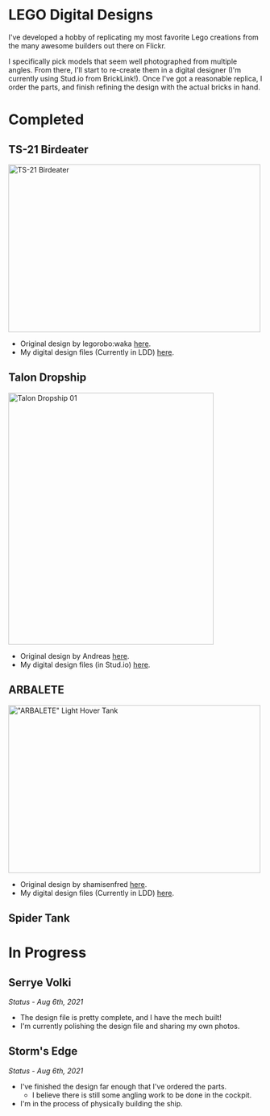 # LEGO Digital Designs

I've developed a hobby of replicating my most favorite Lego creations from the many awesome builders out there on Flickr. 

I specifically pick models that seem well photographed from multiple angles. From there, I'll start to re-create them in a digital designer (I'm currently using Stud.io from BrickLink!). Once I've got a reasonable replica, I order the parts, and finish refining the design with the actual bricks in hand.

# Completed

## TS-21 Birdeater

<a data-flickr-embed="true"  href="https://www.flickr.com/photos/129594216@N04/22690045219/in/album-72157660533913168/" title="TS-21 Birdeater"><img src="https://c1.staticflickr.com/1/717/22690045219_3f613c5cdc.jpg" width="500" height="333" alt="TS-21 Birdeater"></a>

* Original design by legorobo:waka [here](https://www.flickr.com/photos/legorobo/sets/72157631588776450/).
* My digital design files (Currently in LDD) [here](https://github.com/chrisjmccormick/lego_builds/tree/master/TS-21%20Birdeater).

## Talon Dropship

<a data-flickr-embed="true"  href="https://www.flickr.com/photos/129594216@N04/33313480373/in/album-72157679569958653/" title="Talon Dropship 01"><img src="https://c1.staticflickr.com/3/2895/33313480373_6d7d75b9ec.jpg" width="407" height="500" alt="Talon Dropship 01"></a>

* Original design by Andreas [here](https://www.flickr.com/photos/cc-7576/6748547019/).
* My digital design files (in Stud.io) [here](https://github.com/chrisjmccormick/lego_builds/tree/master/Talon%20Dropship).

## ARBALETE

<a data-flickr-embed="true"  href="https://www.flickr.com/photos/129594216@N04/17646026340/in/album-72157653533963572/" title="&quot;ARBALETE&quot; Light Hover Tank"><img src="https://c1.staticflickr.com/9/8785/17646026340_d08b0c015f.jpg" width="500" height="333" alt="&quot;ARBALETE&quot; Light Hover Tank"></a>

* Original design by shamisenfred [here](https://www.flickr.com/photos/shamisenfred/16535858481/).
* My digital design files (Currently in LDD) [here](https://github.com/chrisjmccormick/lego_builds/tree/master/Arbalete).

## Spider Tank

# In Progress

## Serrye Volki

*Status - Aug 6th, 2021*

* The design file is pretty complete, and I have the mech built!
* I'm currently polishing the design file and sharing my own photos.

## Storm's Edge

*Status - Aug 6th, 2021*

* I've finished the design far enough that I've ordered the parts.
    * I believe there is still some angling work to be done in the cockpit.
* I'm in the process of physically building the ship. 

